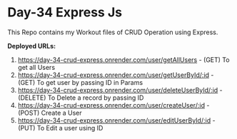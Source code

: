 # Day-34 Express Js

This Repo contains my Workout files of CRUD Operation using Express.

<b>Deployed URLs:</b>
1. https://day-34-crud-express.onrender.com/user/getAllUsers - (GET) To get all Users
2. https://day-34-crud-express.onrender.com/user/getUserById/:id - (GET) To get user by passing ID in Params
3. https://day-34-crud-express.onrender.com/user/deleteUserById/:id - (DELETE) To Delete a record by passing ID
4. https://day-34-crud-express.onrender.com/user/createUser/:id - (POST) Create a User
5. https://day-34-crud-express.onrender.com/user/editUserById/:id - (PUT) To Edit a user using ID